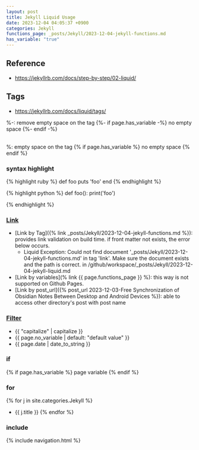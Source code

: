 ```yaml
---
layout: post
title: Jekyll Liquid Usage
date: 2023-12-04 04:05:37 +0900
categories: Jekyll
functions_page: _posts/Jekyll/2023-12-04-jekyll-functions.md
has_variable: "true"
---
```


## Reference
- https://jekyllrb.com/docs/step-by-step/02-liquid/



## Tags
- https://jekyllrb.com/docs/liquid/tags/

 %-: remove empty space on the tag
{%- if page.has_variable -%} 
  no empty space
{%- endif -%}

<br/>
%: empty space on the tag
{% if page.has_variable %} 
  no empty space
{% endif %}

### syntax highlight

{% highlight ruby %}
def foo
  puts 'foo'
end
{% endhighlight %}

{% highlight python %}
def foo():
  print('foo')

{% endhighlight %}
### [Link](https://jekyllrb.com/docs/liquid/tags/#link)
- [Link by Tag]({% link _posts/Jekyll/2023-12-04-jekyll-functions.md %}): provides link validation on build time. if front matter not exists, the error below occurs.
  - Liquid Exception: Could not find document '_posts/Jekyll/2023-12-04-jekyll-functions.md' in tag 'link'. Make sure the document exists and the path is correct. in /github/workspace/_posts/Jekyll/2023-12-04-jekyll-liquid.md
- [Link by variables](% link {{ page.functions_page }} %): this way is not supported on Github Pages.
- [Link by post_url]({% post_url 2023-12-03-Free Synchronization of Obsidian Notes Between Desktop and Android Devices %}): able to access other directory's post with post name


### [Filter](https://jekyllrb.com/docs/liquid/filters/)

- {{ "capitalize" | capitalize }}
- {{ page.no_variable | default: "default value" }}
- {{ page.date | date_to_string }}

### if
{% if page.has_variable %} page variable {% endif %}

### for
{% for j in site.categories.Jekyll %}
- {{ j.title }}
{% endfor %}

### include
{% include navigation.html %}